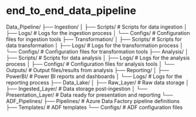 # end_to_end_data_pipeline

Data_Pipeline/
├── Ingestion/
│ ├── Scripts/ # Scripts for data ingestion
│ ├── Logs/ # Logs for the ingestion process
│ └── Configs/ # Configuration files for ingestion tools
├── Transformation/
│ ├── Scripts/ # Scripts for data transformation
│ ├── Logs/ # Logs for the transformation process
│ └── Configs/ # Configuration files for transformation tools
├── Analysis/
│ ├── Scripts/ # Scripts for data analysis
│ ├── Logs/ # Logs for the analysis process
│ ├── Configs/ # Configuration files for analysis tools
│ └── Outputs/ # Output files/results from analysis
├── Reporting/
│ ├── PowerBI/ # Power BI reports and dashboards
│ └── Logs/ # Logs for the reporting process
├── Data_Lake/
│ ├── Raw_Layer/ # Raw data storage
│ ├── Ingested_Layer/ # Data storage post-ingestion
│ └── Presentation_Layer/ # Data ready for presentation and reporting
└── ADF_Pipelines/
├── Pipelines/ # Azure Data Factory pipeline definitions
├── Templates/ # ADF templates
└── Configs/ # ADF configuration files
